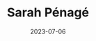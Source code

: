---
title: Sarah Pénagé
date: 2023-07-06
role: Assistentin im Sozialbereich
email: sarah.penage@adesso-sozialberatung.ch
phone: 062 207 07 81
edu:  
  - Sachbearbeiterin Rechnungswesen edupool.ch
  - Dipl. Kauffrau E
core:
  - Dienstleistungsorientiert
  - Fachwissen Unterhaltsverträge
---